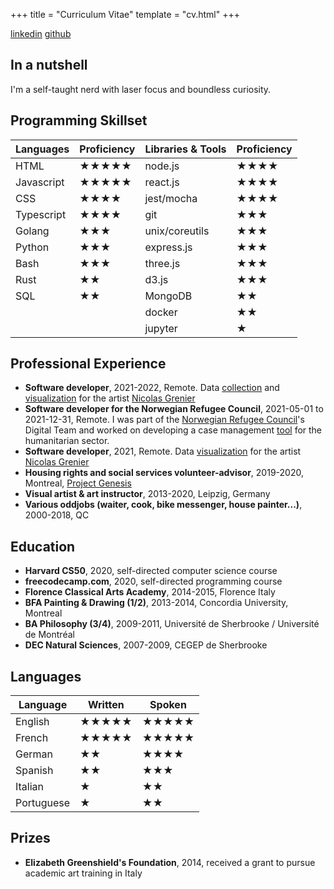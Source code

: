 +++
title = "Curriculum Vitae"
template = "cv.html"
+++

[linkedin](https://www.linkedin.com/in/nilueps/) [github](https://www.github.com/nilueps/)

## In a nutshell
I'm a self-taught nerd with laser focus and boundless curiosity.

## Programming Skillset
| Languages  | Proficiency | Libraries & Tools | Proficiency |
|------------|-------------|-------------------|-------------|
| HTML       | ★★★★★       | node.js           | ★★★★        |
| Javascript | ★★★★★       | react.js          | ★★★★        |
| CSS        | ★★★★        | jest/mocha        | ★★★★        |
| Typescript | ★★★★        | git               | ★★★         |
| Golang     | ★★★         | unix/coreutils    | ★★★         |
| Python     | ★★★         | express.js        | ★★★         |
| Bash       | ★★★         | three.js          | ★★★         |
| Rust       | ★★          | d3.js             | ★★★         |
| SQL        | ★★          | MongoDB           | ★★          |
|            |             | docker            | ★★          |
|            |             | jupyter           | ★           |

## Professional Experience 
- __Software developer__, 2021-2022, Remote. Data [collection](https://in20years.pluralism.xyz/) and [visualization](https://www.pluralism.xyz/survey2021) for the artist [Nicolas Grenier](https://www.nicolasgrenier.com/)
- __Software developer for the Norwegian Refugee Council__, 2021-05-01 to 2021-12-31, Remote. I was part of the [Norwegian Refugee Council](https://www.nrc.no/)'s Digital Team and worked on developing a case management [tool](https://github.com/nrc-no/core) for the humanitarian sector.
- __Software developer__, 2021, Remote. Data [visualization](https://www.pluralism.xyz/survey2019-2020) for the artist [Nicolas Grenier](https://nicolasgrenier.com/)
- __Housing rights and social services volunteer-advisor__, 2019-2020, Montreal, [Project Genesis](https://genese.qc.ca/)
- __Visual artist & art instructor__, 2013-2020, Leipzig, Germany
- __Various oddjobs (waiter, cook, bike messenger, house painter...)__, 2000-2018, QC

## Education
- __Harvard CS50__, 2020, self-directed computer science course
- __freecodecamp.com__, 2020, self-directed programming course
- __Florence Classical Arts Academy__, 2014-2015, Florence Italy
- __BFA Painting & Drawing (1/2)__, 2013-2014, Concordia University, Montreal
- __BA Philosophy (3/4)__, 2009-2011, Université de Sherbrooke / Université de Montréal
- __DEC Natural Sciences__, 2007-2009, CEGEP de Sherbrooke

## Languages

| Language   | Written | Spoken |
|------------|---------|--------|
| English    | ★★★★★   | ★★★★★  |
| French     | ★★★★★   | ★★★★★  |
| German     | ★★      | ★★★★   |
| Spanish    | ★★      | ★★★    |
| Italian    | ★       | ★★     |
| Portuguese | ★       | ★★     |

## Prizes

- __Elizabeth Greenshield's Foundation__, 2014, received a grant to pursue academic art training in Italy
